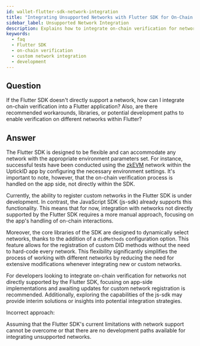 ```yaml
---
id: wallet-flutter-sdk-network-integration
title: "Integrating Unsupported Networks with Flutter SDK for On-Chain Verification"
sidebar_label: Unsupported Network Integration
description: Explains how to integrate on-chain verification for networks not directly supported by the Flutter SDK, including workarounds and development tips.
keywords:
  - faq
  - Flutter SDK
  - on-chain verification
  - custom network integration
  - development
---
```


## Question

If the Flutter SDK doesn't directly support a network, how can I integrate on-chain verification into a Flutter application? Also, are there recommended workarounds, libraries, or potential development paths to enable verification on different networks within Flutter?

## Answer

The Flutter SDK is designed to be flexible and can accommodate any network with the appropriate environment parameters set. For instance, successful tests have been conducted using the [zkEVM](https://polygon.technology/polygon-zkevm) network within the UptickID app by configuring the necessary environment settings. It's important to note, however, that the on-chain verification process is handled on the app side, not directly within the SDK.

Currently, the ability to register custom networks in the Flutter SDK is under development. In contrast, the JavaScript SDK (js-sdk) already supports this functionality. This means that for now, integration with networks not directly supported by the Flutter SDK requires a more manual approach, focusing on the app's handling of on-chain interactions.

Moreover, the core libraries of the SDK are designed to dynamically select networks, thanks to the addition of a `didMethods` configuration option. This feature allows for the registration of custom DID methods without the need to hard-code every network. This flexibility significantly simplifies the process of working with different networks by reducing the need for extensive modifications whenever integrating new or custom networks.

For developers looking to integrate on-chain verification for networks not directly supported by the Flutter SDK, focusing on app-side implementations and awaiting updates for custom network registration is recommended. Additionally, exploring the capabilities of the js-sdk may provide interim solutions or insights into potential integration strategies.

<div className="hidden">
Incorrect approach:

Assuming that the Flutter SDK's current limitations with network support cannot be overcome or that there are no development paths available for integrating unsupported networks.

</div>
